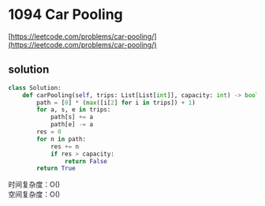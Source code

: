 # 1094 Car Pooling
[https://leetcode.com/problems/car-pooling/](https://leetcode.com/problems/car-pooling/)


## solution

```python
class Solution:
    def carPooling(self, trips: List[List[int]], capacity: int) -> bool:
        path = [0] * (max([i[2] for i in trips]) + 1)
        for a, s, e in trips:
            path[s] += a
            path[e] -= a
        res = 0
        for n in path:
            res += n
            if res > capacity:
                return False
        return True
```
时间复杂度：O() <br>
空间复杂度：O()
